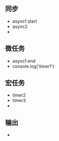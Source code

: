 ## 同步
- async1 start
- async2
- 

## 微任务
- async1 end
- console.log('timer1')

## 宏任务
- timer2
- timer3
- 


## 输出
- 
